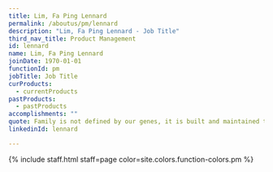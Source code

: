 ```yaml
---
title: Lim, Fa Ping Lennard
permalink: /aboutus/pm/lennard
description: "Lim, Fa Ping Lennard - Job Title"
third_nav_title: Product Management
id: lennard
name: Lim, Fa Ping Lennard
joinDate: 1970-01-01
functionId: pm
jobTitle: Job Title
curProducts:
  - currentProducts
pastProducts:
  - pastProducts
accomplishments: ""
quote: Family is not defined by our genes, it is built and maintained through love.
linkedinId: lennard

---
```


{% include staff.html staff=page color=site.colors.function-colors.pm %}

